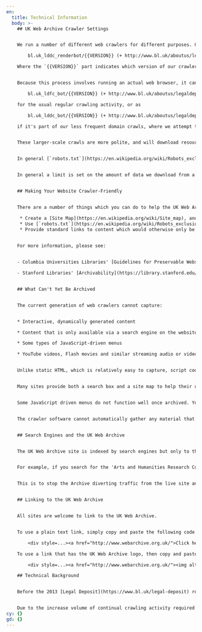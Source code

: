 ```yaml
---
en:
  title: Technical Information
  body: >-
    ## UK Web Archive Crawler Settings


    We run a number of different web crawlers for different purposes. Our main crawler visit hundreds of sites on a daily, weekly, monthly, quarterly or six-monthly basis. This crawl process uses two different approaches for capturing web pages. For some URLs, we use an automated web browser to download the page, including images, stylesheets, and some dynamic JavaScript content. We identify this crawling process by including the following declaration in the [User Agent](https://en.wikipedia.org/wiki/User_agent):

        bl.uk_lddc_renderbot/{{VERSION}} (+ http://www.bl.uk/aboutus/legaldeposit/websites/websites/faqswebmaster/index.html)

    Where the `{{VERSION}}` part indicates which version of our crawler is in use, e.g. `bl.uk_lddc_renderbot/2.0.0`.


    Because this process involves running an actual web browser, it can download quite a lot of URLs in a short time, just like a normal user would. However, only a very small set of URLs use this crawl method -- the vast majority of URLs are downloaded using a more traditional web crawler that works a bit more like a normal search engine web crawler. This identifies itself as:

        bl.uk_ldfc_bot/{{VERSION}} (+ http://www.bl.uk/aboutus/legaldeposit/websites/websites/faqswebmaster/index.html)

    for the usual regular crawling activity, or as

        bl.uk_lddc_bot/{{VERSION}} (+ http://www.bl.uk/aboutus/legaldeposit/websites/websites/faqswebmaster/index.html)

    if it's part of our less frequent domain crawls, where we attempt to download content from all UK web sites, which we usually do once per year.


    These larger-scale crawls are more polite, and will download resources from a given web site at no more than two requests per second, will 'back off' if the site is responding slowly. 


    In general [`robots.txt`](https://en.wikipedia.org/wiki/Robots_exclusion_standard) is respected and is checked every hour for any changes. We do occasionally chose to disobey `robots.txt` if necessary. Those 'robot exclusion' directives are usually composed with search engines in mind, and as such, tend to block resources that are unimportant to search engines like stylesheets or JavaScript. However, as an archive, we need those resources in order to be able to replay the content, so sometimes have to ignore `robots.txt` in order to get them.


    In general a limit is set on the amount of data we download from a given web host: exceeding the limit will automatically stop the crawler. This ensures that if the crawler is in some kind of "trap" it will stop automatically. These download caps are occasionally lifted for large sites where we wish to ensure we get as much of the content as possible.


    ## Making Your Website Crawler-Friendly


    There are a number of things which you can do to help the UK Web Archive capture as much content as possible from your website:

     * Create a [Site Map](https://en.wikipedia.org/wiki/Site_map), and if possible a XML site map too. Creating a site map ensures all the website content can be crawled (some pages may not be discoverable by the crawler, for example pages which use Flash or JavaScript navigation). Having a site map will also help users to find your pages via search engines.
     * Use [`robots.txt`](https://en.wikipedia.org/wiki/Robots_exclusion_standard) to prevent access to areas of the site which may cause problems if crawled e.g. databases, including online catalogues; "shopping baskets", etc.
     * Provide standard links to content which would otherwise only be accessed via selecting drop down menus, certain dynamic kinds of navigation (e.g JavaScript) or by conducting searches on the website. This is because the crawler cannot access content hidden behind search forms. Websites can of course still use those devices but if standard links are also provided on the website then the content is more likely to be captured properly.

     
    For more information, please see:


    - Columbia Universities Libraries' [Guidelines for Preservable Websites](https://library.columbia.edu/bts/web_resources_collection/guidelines_for_preservable_websites.html)

    - Stanford Libraries' [Archivability](https://library.stanford.edu/projects/web-archiving/archivability)


    ## What Can't Yet Be Archived


    The current generation of web crawlers cannot capture:


    * Interactive, dynamically generated content

    * Content that is only available via a search engine on the website, or some other form submission method

    * Some types of JavaScript-driven menus

    * YouTube videos, Flash movies and similar streaming audio or video (some audio and video files can be captured, e.g. those embedded via the standard [HTML5](https://en.wikipedia.org/wiki/HTML5) `<video>` or `<audio>` tags).


    Unlike static HTML, which is relatively easy to capture, script code is very hard for traditional web crawlers to analyse, which is why we run web browsers for a limited part of our crawls. Even that cannot capture very interactive web sites, like single-page web applications, or any site feature that needs a remote server to function.  In practical terms this means that entering queries into the search box of an archived version of a website will not work. Standard links on the website, however, will work as normal.


    Many sites provide both a search box and a site map to help their users search content in different ways, but if there is only search engine retrieval the UK Web Archive will not be able to harvest the content.


    Some JavaScript driven menus do not function well once archived. YouTube videos, Flash movies, and similar streaming audio or video are also beyond the capability of web crawlers. However, as members of the International Internet Preservation Consortium, contributors to the UK Web Archive are developing tools which will help capture this content in the future.


    The crawler software cannot automatically gather any material that is protected behind a password, without the owner's collaboration. Web site owners may however choose to divulge confidentially a user ID and password to allow archiving of these areas. Please [contact us](/contact) for more information.


    ## Search Engines and the UK Web Archive


    The UK Web Archive site is indexed by search engines but only to the level of the information pages: search engines are not allowed to index the archived sites.


    For example, if you search for the 'Arts and Humanities Research Council' on Google , you will only find the live site on the initial pages of hits. If you search for 'UKWA' and the 'Arts and Humanities Research Council', you will find a UK Web Archive information page which links to the archived instances of the AHRC website.


    This is to stop the Archive diverting traffic from the live site and to prevent users thinking that information on the archived version is actually the latest version of events. The archived version of your website will not appear in a search engine without your permission.


    ## Linking to the UK Web Archive


    All sites are welcome to link to the UK Web Archive.


    To use a plain text link, simply copy and paste the following code below onto your page. Please customise the text between > and < to suit your own house style of citation:

        <div style=...><a href="http://www.webarchive.org.uk/">Click here for the UK Web Archive</a></div>

    To use a link that has the UK Web Archive logo, then copy and paste this code:

        <div style=...><a href="http://www.webarchive.org.uk/"><img alt="UK Web Archive" src="https://www.webarchive.org.uk/en/ukwa/img/ukwa-logo-60px.jpg"></img></a></div>

    ## Technical Background


    Before the 2013 [Legal Deposit](https://www.bl.uk/legal-deposit) regulations came into force, websites were gathered for the UK Web Archive strictly on a by-permission-only basis using the Web Curator Tool (WCT) which was developed collaboratively by the National Library of New Zealand and the British Library, under the auspices of the International Internet Preservation Consortium. [WCT is an open-source software](http://dia-nz.github.io/webcurator/), freely available under the terms of the Apache Public License. 


    Due to the increase volume of continual crawling activity required to meet our Legal Deposit responsibilities, we have moved to different crawl tools. Like WCT, we use the core [Heritrix](https://github.com/internetarchive/heritrix3) archival crawler software, developed by the Internet Archive, but as part of a different suite of lifecycle management tools. All of these tools are available for re-use via [our GitHub organisation](https://github.com/ukwa).
cy: {}
gd: {}
---
```

